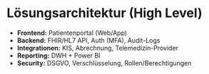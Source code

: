 # Lösungsarchitektur (High Level)

- **Frontend:** Patientenportal (Web/App)
- **Backend:** FHIR/HL7 API, Auth (MFA), Audit-Logs
- **Integrationen:** KIS, Abrechnung, Telemedizin-Provider
- **Reporting:** DWH + Power BI
- **Security:** DSGVO, Verschlüsselung, Rollen/Berechtigungen
